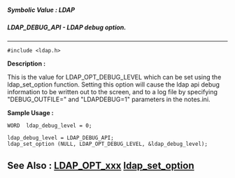 ##### Symbolic Value : LDAP
##### LDAP_DEBUG_API - LDAP debug option.
---
```
#include <ldap.h>
```
**Description :**

This is the value  for LDAP_OPT_DEBUG_LEVEL which can be set using the 
ldap_set_option function.  Setting this option will cause the ldap api debug 
information to be written out to the screen, and to a log file by specifying 
"DEBUG_OUTFILE=" and "LDAPDEBUG=1" parameters in the notes.ini.

**Sample Usage :**
```
WORD  ldap_debug_level = 0;

ldap_debug_level = LDAP_DEBUG_API;
ldap_set_option (NULL, LDAP_OPT_DEBUG_LEVEL, &ldap_debug_level);
```
**See Also :**
[LDAP_OPT_xxx](/reference/Symb/LDAP_OPT_xxx)
[ldap_set_option](/reference/Func/ldap_set_option)
---
